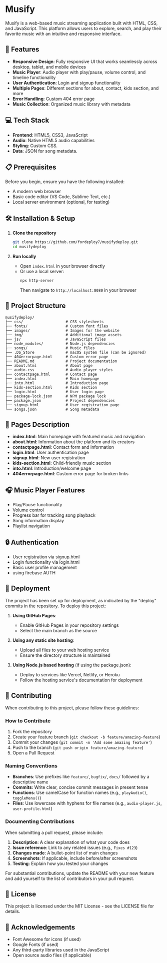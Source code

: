 # Musify

Musify is a web-based music streaming application built with HTML, CSS, and JavaScript. This platform allows users to explore, search, and play their favorite music with an intuitive and responsive interface.

## 🎵 Features

- **Responsive Design**: Fully responsive UI that works seamlessly across desktop, tablet, and mobile devices
- **Music Player**: Audio player with play/pause, volume control, and timeline functionality
- **User Authentication**: Login and signup functionality
- **Multiple Pages**: Different sections for about, contact, kids section, and more
- **Error Handling**: Custom 404 error page
- **Music Collection**: Organized music library with metadata

## 💻 Tech Stack

- **Frontend**: HTML5, CSS3, JavaScript
- **Audio**: Native HTML5 audio capabilities
- **Styling**: Custom CSS.
- **Data**: JSON for song metadata.

## 📋 Prerequisites

Before you begin, ensure you have the following installed:
- A modern web browser
- Basic code editor (VS Code, Sublime Text, etc.)
- Local server environment (optional, for testing)

## 🛠️ Installation & Setup

1. **Clone the repository**
   ```bash
   git clone https://github.com/fordeploy7/musifydeploy.git
   cd musifydeploy
   ```

2. **Run locally**
   - Open `index.html` in your browser directly
   - Or use a local server:
     ```bash
     npx http-server
     ```
     Then navigate to `http://localhost:8080` in your browser

## 📁 Project Structure

```
musifydeploy/
├── css/                   # CSS stylesheets
├── fonts/                 # Custom font files
├── images/                # Images for the website
├── img/                   # Additional image assets
├── js/                    # JavaScript files
├── node_modules/          # Node.js dependencies
├── songs/                 # Music files
├── .DS_Store              # macOS system file (can be ignored)
├── 404errorpage.html      # Custom error page
├── README.md              # Project documentation
├── about.html             # About page
├── audio.css              # Audio player styles
├── contactpage.html       # Contact page
├── index.html             # Main homepage
├── into.html              # Introduction page
├── kids-section.html      # Kids section
├── login.html             # User login page
├── package-lock.json      # NPM package lock
├── package.json           # Project dependencies
├── signup.html            # User registration page
└── songs.json             # Song metadata
```

## 📄 Pages Description

- **index.html**: Main homepage with featured music and navigation
- **about.html**: Information about the platform and its creators
- **contactpage.html**: Contact form and information
- **login.html**: User authentication page
- **signup.html**: New user registration
- **kids-section.html**: Child-friendly music section
- **into.html**: Introduction/welcome page
- **404errorpage.html**: Custom error page for broken links

## 🎧 Music Player Features

- Play/Pause functionality
- Volume control
- Progress bar for tracking song playback
- Song information display
- Playlist navigation

## 🔒 Authentication

- User registration via signup.html
- Login functionality via login.html
- Basic user profile management
- using firebase AUTH

## 🚀 Deployment

The project has been set up for deployment, as indicated by the "deploy" commits in the repository. To deploy this project:

1. **Using GitHub Pages**:
   - Enable GitHub Pages in your repository settings
   - Select the main branch as the source

2. **Using any static site hosting**:
   - Upload all files to your web hosting service
   - Ensure the directory structure is maintained

3. **Using Node.js based hosting** (if using the package.json):
   - Deploy to services like Vercel, Netlify, or Heroku
   - Follow the hosting service's documentation for deployment

## 🤝 Contributing

When contributing to this project, please follow these guidelines:

### How to Contribute

1. Fork the repository
2. Create your feature branch (`git checkout -b feature/amazing-feature`)
3. Commit your changes (`git commit -m 'Add some amazing feature'`)
4. Push to the branch (`git push origin feature/amazing-feature`)
5. Open a Pull Request

### Naming Conventions

- **Branches**: Use prefixes like `feature/`, `bugfix/`, `docs/` followed by a descriptive name
- **Commits**: Write clear, concise commit messages in present tense
- **Functions**: Use camelCase for function names (e.g., `playAudio()`, `toggleMenu()`)
- **Files**: Use lowercase with hyphens for file names (e.g., `audio-player.js`, `user-profile.html`)

### Documenting Contributions

When submitting a pull request, please include:

1. **Description**: A clear explanation of what your code does
2. **Issue reference**: Link to any related issues (e.g., `Fixes #123`)
3. **Changes made**: A bullet-point list of main changes
4. **Screenshots**: If applicable, include before/after screenshots
5. **Testing**: Explain how you tested your changes

For substantial contributions, update the README with your new feature and add yourself to the list of contributors in your pull request.

## 📜 License

This project is licensed under the MIT License - see the LICENSE file for details.

## 👏 Acknowledgements

- Font Awesome for icons (if used)
- Google Fonts (if used)
- Any third-party libraries used in the JavaScript
- Open source audio files (if applicable)